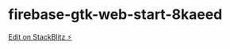 # firebase-gtk-web-start-8kaeed

[Edit on StackBlitz ⚡️](https://stackblitz.com/edit/firebase-gtk-web-start-8kaeed)